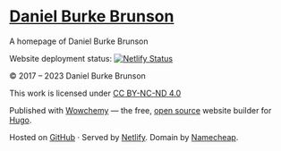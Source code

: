 # [Daniel Burke Brunson](https://bit.ly/3hqKx7R)

A homepage of Daniel Burke Brunson

Website deployment status: [![Netlify Status](https://api.netlify.com/api/v1/badges/c3608b33-01c9-41cb-8077-b4f6730ae563/deploy-status)](https://app.netlify.com/sites/dbbrunson/deploys)

&copy; 2017 &ndash; 2023 Daniel Burke Brunson

This work is licensed under [CC BY-NC-ND 4.0](https://creativecommons.org/licenses/by-nc-nd/4.0/)

Published with <a href="https://wowchemy.com" target="_blank" rel="noopener">Wowchemy</a> —
the free, <a href="https://github.com/wowchemy/wowchemy-hugo-themes" target="_blank" rel="noopener">
open source</a> website builder for <a href="https://gohugo.io" target="_blank" rel="noopener">Hugo</a>.

Hosted on <a href="https://github.com/burkebrunson/personal-website" target="_blank" rel="noopener">GitHub</a> · Served by <a href="https://www.netlify.com" target="_blank" rel="noopener">Netlify</a>. Domain by <a href="https://www.namecheap.com" target="_blank" rel="noopener">Namecheap</a>.
